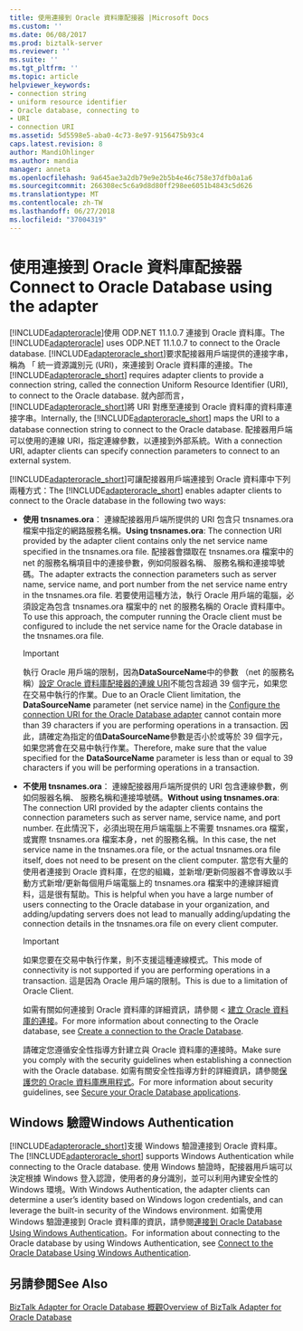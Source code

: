```yaml
---
title: 使用連接到 Oracle 資料庫配接器 |Microsoft Docs
ms.custom: ''
ms.date: 06/08/2017
ms.prod: biztalk-server
ms.reviewer: ''
ms.suite: ''
ms.tgt_pltfrm: ''
ms.topic: article
helpviewer_keywords:
- connection string
- uniform resource identifier
- Oracle database, connecting to
- URI
- connection URI
ms.assetid: 5d5598e5-aba0-4c73-8e97-9156475b93c4
caps.latest.revision: 8
author: MandiOhlinger
ms.author: mandia
manager: anneta
ms.openlocfilehash: 9a645ae3a2db79e9e2b5b4e46c758e37dfb0a1a6
ms.sourcegitcommit: 266308ec5c6a9d8d80ff298ee6051b4843c5d626
ms.translationtype: MT
ms.contentlocale: zh-TW
ms.lasthandoff: 06/27/2018
ms.locfileid: "37004319"
---
```

# <a name="connect-to-oracle-database-using-the-adapter"></a><span data-ttu-id="589ad-102">使用連接到 Oracle 資料庫配接器</span><span class="sxs-lookup"><span data-stu-id="589ad-102">Connect to Oracle Database using the adapter</span></span>
<span data-ttu-id="589ad-103">[!INCLUDE[adapteroracle](../../includes/adapteroracle-md.md)]使用 ODP.NET 11.1.0.7 連接到 Oracle 資料庫。</span><span class="sxs-lookup"><span data-stu-id="589ad-103">The [!INCLUDE[adapteroracle](../../includes/adapteroracle-md.md)] uses ODP.NET 11.1.0.7 to connect to the Oracle database.</span></span> <span data-ttu-id="589ad-104">[!INCLUDE[adapteroracle_short](../../includes/adapteroracle-short-md.md)]要求配接器用戶端提供的連接字串，稱為 「 統一資源識別元 (URI)，來連接到 Oracle 資料庫的連接。</span><span class="sxs-lookup"><span data-stu-id="589ad-104">The [!INCLUDE[adapteroracle_short](../../includes/adapteroracle-short-md.md)] requires adapter clients to provide a connection string, called the connection Uniform Resource Identifier (URI), to connect to the Oracle database.</span></span> <span data-ttu-id="589ad-105">就內部而言，[!INCLUDE[adapteroracle_short](../../includes/adapteroracle-short-md.md)]將 URI 對應至連接到 Oracle 資料庫的資料庫連接字串。</span><span class="sxs-lookup"><span data-stu-id="589ad-105">Internally, the [!INCLUDE[adapteroracle_short](../../includes/adapteroracle-short-md.md)] maps the URI to a database connection string to connect to the Oracle database.</span></span> <span data-ttu-id="589ad-106">配接器用戶端可以使用的連線 URI，指定連線參數，以連接到外部系統。</span><span class="sxs-lookup"><span data-stu-id="589ad-106">With a connection URI, adapter clients can specify connection parameters to connect to an external system.</span></span>  
  
 <span data-ttu-id="589ad-107">[!INCLUDE[adapteroracle_short](../../includes/adapteroracle-short-md.md)]可讓配接器用戶端連接到 Oracle 資料庫中下列兩種方式：</span><span class="sxs-lookup"><span data-stu-id="589ad-107">The [!INCLUDE[adapteroracle_short](../../includes/adapteroracle-short-md.md)] enables adapter clients to connect to the Oracle database in the following two ways:</span></span>  
  
- <span data-ttu-id="589ad-108">**使用 tnsnames.ora**： 連線配接器用戶端所提供的 URI 包含只 tnsnames.ora 檔案中指定的網路服務名稱。</span><span class="sxs-lookup"><span data-stu-id="589ad-108">**Using tnsnames.ora**: The connection URI provided by the adapter client contains only the net service name specified in the tnsnames.ora file.</span></span> <span data-ttu-id="589ad-109">配接器會擷取在 tnsnames.ora 檔案中的 net 的服務名稱項目中的連接參數，例如伺服器名稱、 服務名稱和連接埠號碼。</span><span class="sxs-lookup"><span data-stu-id="589ad-109">The adapter extracts the connection parameters such as server name, service name, and port number from the net service name entry in the tnsnames.ora file.</span></span> <span data-ttu-id="589ad-110">若要使用這種方法，執行 Oracle 用戶端的電腦，必須設定為包含 tnsnames.ora 檔案中的 net 的服務名稱的 Oracle 資料庫中。</span><span class="sxs-lookup"><span data-stu-id="589ad-110">To use this approach, the computer running the Oracle client must be configured to include the net service name for the Oracle database in the tnsnames.ora file.</span></span>  
  
  > [!IMPORTANT]
  >  <span data-ttu-id="589ad-111">執行 Oracle 用戶端的限制，因為**DataSourceName**中的參數 （net 的服務名稱）[設定 Oracle 資料庫配接器的連線 URI](../../adapters-and-accelerators/adapter-oracle-database/configure-the-connection-uri-for-the-oracle-database-adapter.md)不能包含超過 39 個字元，如果您在交易中執行的作業。</span><span class="sxs-lookup"><span data-stu-id="589ad-111">Due to an Oracle Client limitation, the **DataSourceName** parameter (net service name) in the [Configure the connection URI for the Oracle Database adapter](../../adapters-and-accelerators/adapter-oracle-database/configure-the-connection-uri-for-the-oracle-database-adapter.md) cannot contain more than 39 characters if you are performing operations in a transaction.</span></span> <span data-ttu-id="589ad-112">因此，請確定為指定的值**DataSourceName**參數是否小於或等於 39 個字元，如果您將會在交易中執行作業。</span><span class="sxs-lookup"><span data-stu-id="589ad-112">Therefore, make sure that the value specified for the **DataSourceName** parameter is less than or equal to 39 characters if you will be performing operations in a transaction.</span></span>  
  
- <span data-ttu-id="589ad-113">**不使用 tnsnames.ora**： 連線配接器用戶端所提供的 URI 包含連線參數，例如伺服器名稱、 服務名稱和連接埠號碼。</span><span class="sxs-lookup"><span data-stu-id="589ad-113">**Without using tnsnames.ora**: The connection URI provided by the adapter clients contains the connection parameters such as server name, service name, and port number.</span></span> <span data-ttu-id="589ad-114">在此情況下，必須出現在用戶端電腦上不需要 tnsnames.ora 檔案，或實際 tnsnames.ora 檔案本身，net 的服務名稱。</span><span class="sxs-lookup"><span data-stu-id="589ad-114">In this case, the net service name in the tnsnames.ora file, or the actual tnsnames.ora file itself, does not need to be present on the client computer.</span></span> <span data-ttu-id="589ad-115">當您有大量的使用者連接到 Oracle 資料庫，在您的組織，並新增/更新伺服器不會導致以手動方式新增/更新每個用戶端電腦上的 tnsnames.ora 檔案中的連線詳細資料，這是很有幫助。</span><span class="sxs-lookup"><span data-stu-id="589ad-115">This is helpful when you have a large number of users connecting to the Oracle database in your organization, and adding/updating servers does not lead to manually adding/updating the connection details in the tnsnames.ora file on every client computer.</span></span>  
  
  > [!IMPORTANT]
  >  <span data-ttu-id="589ad-116">如果您要在交易中執行作業，則不支援這種連線模式。</span><span class="sxs-lookup"><span data-stu-id="589ad-116">This mode of connectivity is not supported if you are performing operations in a transaction.</span></span> <span data-ttu-id="589ad-117">這是因為 Oracle 用戶端的限制。</span><span class="sxs-lookup"><span data-stu-id="589ad-117">This is due to a limitation of Oracle Client.</span></span>  
  
  <span data-ttu-id="589ad-118">如需有關如何連接到 Oracle 資料庫的詳細資訊，請參閱 <<c0> [ 建立 Oracle 資料庫的連接](../../adapters-and-accelerators/adapter-oracle-database/create-a-connection-to-the-oracle-database.md)。</span><span class="sxs-lookup"><span data-stu-id="589ad-118">For more information about connecting to the Oracle database, see [Create a connection to the Oracle Database](../../adapters-and-accelerators/adapter-oracle-database/create-a-connection-to-the-oracle-database.md).</span></span>  
  
  <span data-ttu-id="589ad-119">請確定您遵循安全性指導方針建立與 Oracle 資料庫的連接時。</span><span class="sxs-lookup"><span data-stu-id="589ad-119">Make sure you comply with the security guidelines when establishing a connection with the Oracle database.</span></span> <span data-ttu-id="589ad-120">如需有關安全性指導方針的詳細資訊，請參閱[保護您的 Oracle 資料庫應用程式](../../adapters-and-accelerators/adapter-oracle-database/secure-your-oracle-database-applications.md)。</span><span class="sxs-lookup"><span data-stu-id="589ad-120">For more information about security guidelines, see [Secure your Oracle Database applications](../../adapters-and-accelerators/adapter-oracle-database/secure-your-oracle-database-applications.md).</span></span>  
  
## <a name="windows-authentication"></a><span data-ttu-id="589ad-121">Windows 驗證</span><span class="sxs-lookup"><span data-stu-id="589ad-121">Windows Authentication</span></span>  
 <span data-ttu-id="589ad-122">[!INCLUDE[adapteroracle_short](../../includes/adapteroracle-short-md.md)]支援 Windows 驗證連接到 Oracle 資料庫。</span><span class="sxs-lookup"><span data-stu-id="589ad-122">The [!INCLUDE[adapteroracle_short](../../includes/adapteroracle-short-md.md)] supports Windows Authentication while connecting to the Oracle database.</span></span> <span data-ttu-id="589ad-123">使用 Windows 驗證時，配接器用戶端可以決定根據 Windows 登入認證，使用者的身分識別，並可以利用內建安全性的 Windows 環境。</span><span class="sxs-lookup"><span data-stu-id="589ad-123">With Windows Authentication, the adapter clients can determine a user’s identity based on Windows logon credentials, and can leverage the built-in security of the Windows environment.</span></span> <span data-ttu-id="589ad-124">如需使用 Windows 驗證連接到 Oracle 資料庫的資訊，請參閱[連接到 Oracle Database Using Windows Authentication](../../adapters-and-accelerators/adapter-oracle-database/connect-to-the-oracle-database-using-windows-authentication.md)。</span><span class="sxs-lookup"><span data-stu-id="589ad-124">For information about connecting to the Oracle database by using Windows Authentication, see [Connect to the Oracle Database Using Windows Authentication](../../adapters-and-accelerators/adapter-oracle-database/connect-to-the-oracle-database-using-windows-authentication.md).</span></span>  
  
## <a name="see-also"></a><span data-ttu-id="589ad-125">另請參閱</span><span class="sxs-lookup"><span data-stu-id="589ad-125">See Also</span></span>  
 [<span data-ttu-id="589ad-126">BizTalk Adapter for Oracle Database 概觀</span><span class="sxs-lookup"><span data-stu-id="589ad-126">Overview of BizTalk Adapter for Oracle Database</span></span>](../../adapters-and-accelerators/adapter-oracle-database/overview-of-biztalk-adapter-for-oracle-database.md)